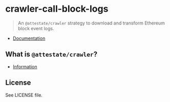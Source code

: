 # crawler-call-block-logs

> An `@attestate/crawler` strategy to download and transform Ethereum block
> event logs.

- [Documentation](https://attestate.com/crawler-call-block-logs/main)

## What is `@attestate/crawler`?

- [Information](https://attestate.com/crawler/main)

## License

See LICENSE file.
